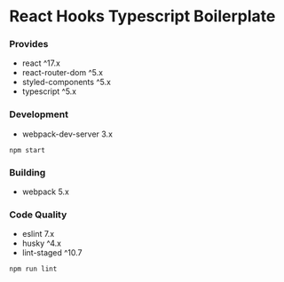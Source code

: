 # React Hooks Typescript Boilerplate

### Provides

- react ^17.x
- react-router-dom ^5.x
- styled-components ^5.x
- typescript ^5.x

### Development

- webpack-dev-server 3.x

`npm start`

### Building

- webpack 5.x

### Code Quality

- eslint 7.x
- husky ^4.x
- lint-staged ^10.7

`npm run lint`
